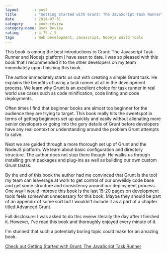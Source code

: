 ```yaml
---
layout       : post
title        : "Getting Started with Grunt: The JavaScript Task Runner"
date         : 2014-07-31
category     : book-review
category-name: Book Review
rating       : 4.75 / 5
tags         : Web Development, Javascript, Nodejs Build Tools
---
```


This book is among the best introductions to Grunt: The Javascript Task Runner and Nodejs platform I have seen to date. I was so pleased with this book that I recommended it to the other developers on my team immediately upon finishing this book.

The author immediately starts us out with creating a simple Grunt task. He explains the benefits of using a task runner at all in the development process. We learn why Grunt is an excellent choice for task runner in real world use cases such as code minification, code linting and code deployments.

Often times I find that beginner books are almost too beginner for the audience they are trying to target. This book really hits the sweetspot in terms of getting beginners set up quickly and easily without alienating more senior developers or going into the gory details of Grunt before developers have any real context or understanding around the problem Grunt attempts to solve.

Next we are guided through a more thorough set up of Grunt and the NodeJS platform. We learn about basic configuration and directory structure. The author does not stop there though. He walks us through installing grunt packages and plug-ins as well as building our own custom Grunt tastsk.

By the end of this book the author had me convinced that Grunt is the tool my team can leaverage at work to get control of our unweildy code base and get some structure and consistency around our deployment process. One way I would improve this book is the last 15-20 pages on development tools feels somewhat unnecessary for this book. Maybe they should be part of an appendix of some sort but I wouldn't include it as a part of a chapter titled Advanced Grunt.

Full disclosure: I was asked to do this review literally the day after I finished it. However, I've read this book and thoroughly enjoyed every minute of it.

I'm stunned that such a potentially boring topic could make for an amazing book.

[Check out Getting Started with Grunt: The JavaScript Task Runner](http://bit.ly/1pvgcnH)